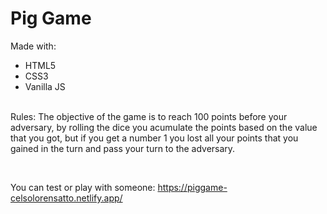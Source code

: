 # Pig Game

Made with:
- HTML5
- CSS3
- Vanilla JS
  
<br/>
Rules:
The objective of the game is to reach 100 points before your adversary, by rolling the dice you acumulate the points based on the value that you got, but if you get a number 1 you lost all your points that you gained in the turn and pass your turn to the adversary.

&nbsp;

You can test or play with someone: https://piggame-celsolorensatto.netlify.app/
